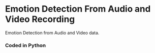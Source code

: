 # Emotion Detection From Audio and Video Recording
Emotion Detection from Audio and Video data. 

### Coded in Python 
